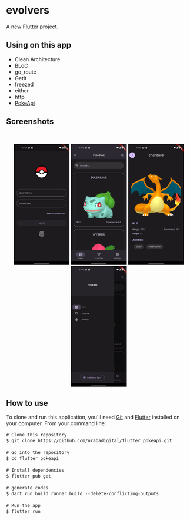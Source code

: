 # evolvers

A new Flutter project.

## Using on this app

- Clean Architecture
- BLoC
- go_route
- GetIt
- freezed
- either
- http
- [PokeApi](https://pokeapi.co/)

## Screenshots

<br>
<p align="center">
<img src="screenshots/Screenshot_1710738630.png" width="30%">
<img src="screenshots/Screenshot_1710738642.png" width="30%">
<img src="screenshots/Screenshot_1710738656.png" width="30%">
<img src="screenshots/Screenshot_1710738645.png" width="30%">
</p>

## How to use

To clone and run this application, you'll need [Git](https://git-scm.com/downloads) and [Flutter](https://flutter.dev/docs/get-started/install) installed on your computer. From your command line:

```
# Clone this repository
$ git clone https://github.com/urabadigital/flutter_pokeapi.git

# Go into the repository
$ cd flutter_pokeapi

# Install dependencies
$ flutter pub get

# generate codes
$ dart run build_runner build --delete-conflicting-outputs

# Run the app
$ flutter run
```
